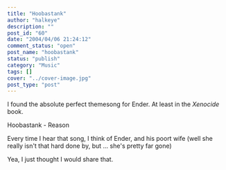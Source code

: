 ```yaml
---
title: "Hoobastank"
author: "halkeye"
description: ""
post_id: "60"
date: "2004/04/06 21:24:12"
comment_status: "open"
post_name: "hoobastank"
status: "publish"
category: "Music"
tags: []
cover: "../cover-image.jpg"
post_type: "post"
---
```


I found the absolute perfect themesong for Ender. At least in the _Xenocide_ book.

Hoobastank - Reason

Every time I hear that song, I think of Ender, and his poort wife (well she really isn't that hard done by, but ... she's pretty far gone)

Yea, I just thought I would share that.